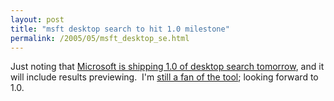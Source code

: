 ```yaml
---
layout: post
title: "msft desktop search to hit 1.0 milestone"
permalink: /2005/05/msft_desktop_se.html
---
```


<p>Just noting that <a href="http://news.com.com/Microsoft+ups+ante+in+desktop+search/2100-1032_3-5706764.html?tag=nefd.top">Microsoft is shipping 1.0 of desktop search tomorrow</a>, and it will include results previewing.&nbsp; I'm <a href="http://sippey.typepad.com/filtered/2005/02/a_couple_of_mon.html">still a fan of the tool</a>; looking forward to 1.0.</p>


